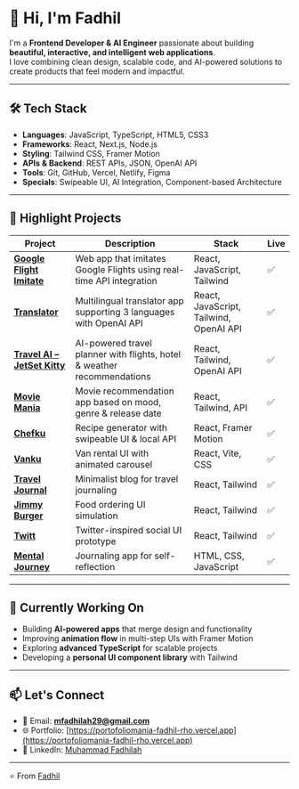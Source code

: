 # 👋 Hi, I'm Fadhil  

I'm a **Frontend Developer & AI Engineer** passionate about building **beautiful, interactive, and intelligent web applications**.  
I love combining clean design, scalable code, and AI-powered solutions to create products that feel modern and impactful.  

---

## 🛠️ Tech Stack  

- **Languages**: JavaScript, TypeScript, HTML5, CSS3  
- **Frameworks**: React, Next.js, Node.js  
- **Styling**: Tailwind CSS, Framer Motion  
- **APIs & Backend**: REST APIs, JSON, OpenAI API  
- **Tools**: Git, GitHub, Vercel, Netlify, Figma  
- **Specials**: Swipeable UI, AI Integration, Component-based Architecture  

---

## 🚀 Highlight Projects  

| Project | Description | Stack | Live |
|---------|-------------|-------|------|
| **[Google Flight Imitate](https://flights-hazel.vercel.app/)** | Web app that imitates Google Flights using real-time API integration | React, JavaScript, Tailwind | ✅ |
| **[Translator](https://polly-kappa-ten.vercel.app/)** | Multilingual translator app supporting 3 languages with OpenAI API | React, JavaScript, Tailwind, OpenAI API | ✅ |
| **[Travel AI – JetSet Kitty](https://jet-set-kitty.vercel.app/)** | AI-powered travel planner with flights, hotel & weather recommendations | React, Tailwind, OpenAI API | ✅ |
| **[Movie Mania](https://movie-mania-ten-delta.vercel.app/)** | Movie recommendation app based on mood, genre & release date | React, Tailwind, API | ✅ |
| **[Chefku](https://chefku.vercel.app/)** | Recipe generator with swipeable UI & local API | React, Framer Motion | ✅ |
| **[Vanku](https://vanku.vercel.app/)** | Van rental UI with animated carousel | React, Vite, CSS | ✅ |
| **[Travel Journal](https://travelmania-eight.vercel.app/)** | Minimalist blog for travel journaling | React, Tailwind | ✅ |
| **[Jimmy Burger](https://order-kuy.vercel.app/)** | Food ordering UI simulation | React, Tailwind | ✅ |
| **[Twitt](https://twitt-lac.vercel.app/)** | Twitter-inspired social UI prototype | React, Tailwind | ✅ |
| **[Mental Journey](https://mental-journey.netlify.app/)** | Journaling app for self-reflection | HTML, CSS, JavaScript | ✅ |  

---

## 🎯 Currently Working On  

- Building **AI-powered apps** that merge design and functionality  
- Improving **animation flow** in multi-step UIs with Framer Motion  
- Exploring **advanced TypeScript** for scalable projects  
- Developing a **personal UI component library** with Tailwind  

---

## 📫 Let's Connect  

- 📧 Email: **mfadhilah29@gmail.com**  
- 🌐 Portfolio: [https://portofoliomania-fadhil-rho.vercel.app](https://portofoliomania-fadhil-rho.vercel.app)  
- 💼 LinkedIn: [Muhammad Fadhilah](https://www.linkedin.com/in/muhammad-fadhilah/)  

---
⭐️ From [Fadhil](https://github.com/fad-code)
